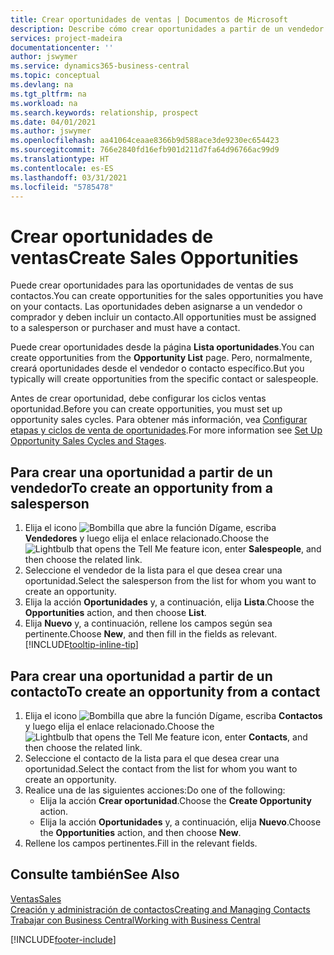 ```yaml
---
title: Crear oportunidades de ventas | Documentos de Microsoft
description: Describe cómo crear oportunidades a partir de un vendedor o un contacto en Business Central.
services: project-madeira
documentationcenter: ''
author: jswymer
ms.service: dynamics365-business-central
ms.topic: conceptual
ms.devlang: na
ms.tgt_pltfrm: na
ms.workload: na
ms.search.keywords: relationship, prospect
ms.date: 04/01/2021
ms.author: jswymer
ms.openlocfilehash: aa41064ceaae8366b9d588ace3de9230ec654423
ms.sourcegitcommit: 766e2840fd16efb901d211d7fa64d96766ac99d9
ms.translationtype: HT
ms.contentlocale: es-ES
ms.lasthandoff: 03/31/2021
ms.locfileid: "5785478"
---
```

# <a name="create-sales-opportunities"></a><span data-ttu-id="6fc72-103">Crear oportunidades de ventas</span><span class="sxs-lookup"><span data-stu-id="6fc72-103">Create Sales Opportunities</span></span>
<span data-ttu-id="6fc72-104">Puede crear oportunidades para las oportunidades de ventas de sus contactos.</span><span class="sxs-lookup"><span data-stu-id="6fc72-104">You can create opportunities for the sales opportunities you have on your contacts.</span></span> <span data-ttu-id="6fc72-105">Las oportunidades deben asignarse a un vendedor o comprador y deben incluir un contacto.</span><span class="sxs-lookup"><span data-stu-id="6fc72-105">All opportunities must be assigned to a salesperson or purchaser and must have a contact.</span></span>

<span data-ttu-id="6fc72-106">Puede crear oportunidades desde la página **Lista oportunidades**.</span><span class="sxs-lookup"><span data-stu-id="6fc72-106">You can create opportunities from the **Opportunity List** page.</span></span> <span data-ttu-id="6fc72-107">Pero, normalmente, creará oportunidades desde el vendedor o contacto específico.</span><span class="sxs-lookup"><span data-stu-id="6fc72-107">But you typically will create opportunities from the specific contact or salespeople.</span></span>

<span data-ttu-id="6fc72-108">Antes de crear oportunidad, debe configurar los ciclos ventas oportunidad.</span><span class="sxs-lookup"><span data-stu-id="6fc72-108">Before you can create opportunities, you must set up opportunity sales cycles.</span></span> <span data-ttu-id="6fc72-109">Para obtener más información, vea [Configurar etapas y ciclos de venta de oportunidades](marketing-how-setup-opportunity-sales-cycles-stages.md).</span><span class="sxs-lookup"><span data-stu-id="6fc72-109">For more information see [Set Up Opportunity Sales Cycles and Stages](marketing-how-setup-opportunity-sales-cycles-stages.md).</span></span>

## <a name="to-create-an-opportunity-from-a-salesperson"></a><span data-ttu-id="6fc72-110">Para crear una oportunidad a partir de un vendedor</span><span class="sxs-lookup"><span data-stu-id="6fc72-110">To create an opportunity from a salesperson</span></span>
1. <span data-ttu-id="6fc72-111">Elija el icono ![Bombilla que abre la función Dígame](media/ui-search/search_small.png "Dígame qué desea hacer"), escriba **Vendedores** y luego elija el enlace relacionado.</span><span class="sxs-lookup"><span data-stu-id="6fc72-111">Choose the ![Lightbulb that opens the Tell Me feature](media/ui-search/search_small.png "Tell me what you want to do") icon, enter **Salespeople**, and then choose the related link.</span></span>
2. <span data-ttu-id="6fc72-112">Seleccione el vendedor de la lista para el que desea crear una oportunidad.</span><span class="sxs-lookup"><span data-stu-id="6fc72-112">Select the salesperson from the list for whom you want to create an opportunity.</span></span>
3. <span data-ttu-id="6fc72-113">Elija la acción **Oportunidades** y, a continuación, elija **Lista**.</span><span class="sxs-lookup"><span data-stu-id="6fc72-113">Choose the **Opportunities** action, and then choose **List**.</span></span>
4. <span data-ttu-id="6fc72-114">Elija **Nuevo** y, a continuación, rellene los campos según sea pertinente.</span><span class="sxs-lookup"><span data-stu-id="6fc72-114">Choose **New**, and then fill in the fields as relevant.</span></span> [!INCLUDE[tooltip-inline-tip](includes/tooltip-inline-tip_md.md)]  



## <a name="to-create-an-opportunity-from-a-contact"></a><span data-ttu-id="6fc72-115">Para crear una oportunidad a partir de un contacto</span><span class="sxs-lookup"><span data-stu-id="6fc72-115">To create an opportunity from a contact</span></span>
1. <span data-ttu-id="6fc72-116">Elija el icono ![Bombilla que abre la función Dígame](media/ui-search/search_small.png "Dígame qué desea hacer"), escriba **Contactos** y luego elija el enlace relacionado.</span><span class="sxs-lookup"><span data-stu-id="6fc72-116">Choose the ![Lightbulb that opens the Tell Me feature](media/ui-search/search_small.png "Tell me what you want to do") icon, enter **Contacts**, and then choose the related link.</span></span>
2. <span data-ttu-id="6fc72-117">Seleccione el contacto de la lista para el que desea crear una oportunidad.</span><span class="sxs-lookup"><span data-stu-id="6fc72-117">Select the contact from the list for whom you want to create an opportunity.</span></span>
3. <span data-ttu-id="6fc72-118">Realice una de las siguientes acciones:</span><span class="sxs-lookup"><span data-stu-id="6fc72-118">Do one of the following:</span></span>
   * <span data-ttu-id="6fc72-119">Elija la acción **Crear oportunidad**.</span><span class="sxs-lookup"><span data-stu-id="6fc72-119">Choose the **Create Opportunity** action.</span></span>
   * <span data-ttu-id="6fc72-120">Elija la acción **Oportunidades** y, a continuación, elija **Nuevo**.</span><span class="sxs-lookup"><span data-stu-id="6fc72-120">Choose the  **Opportunities** action, and then choose **New**.</span></span>
4. <span data-ttu-id="6fc72-121">Rellene los campos pertinentes.</span><span class="sxs-lookup"><span data-stu-id="6fc72-121">Fill in the relevant fields.</span></span>

## <a name="see-also"></a><span data-ttu-id="6fc72-122">Consulte también</span><span class="sxs-lookup"><span data-stu-id="6fc72-122">See Also</span></span>
[<span data-ttu-id="6fc72-123">Ventas</span><span class="sxs-lookup"><span data-stu-id="6fc72-123">Sales</span></span>](sales-manage-sales.md)  
[<span data-ttu-id="6fc72-124">Creación y administración de contactos</span><span class="sxs-lookup"><span data-stu-id="6fc72-124">Creating and Managing Contacts</span></span>](marketing-contacts.md)  
[<span data-ttu-id="6fc72-125">Trabajar con Business Central</span><span class="sxs-lookup"><span data-stu-id="6fc72-125">Working with Business Central</span></span>](ui-work-product.md)


[!INCLUDE[footer-include](includes/footer-banner.md)]